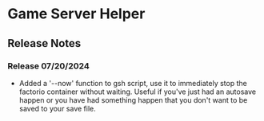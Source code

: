 # Game Server Helper

## Release Notes

### Release 07/20/2024

- Added a '--now' function to gsh script, use it to immediately stop the factorio container without waiting. Useful if you've just had an autosave happen or you have had something happen that you don't want to be saved to your save file.